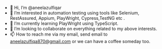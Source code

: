 - 👋 Hi, I’m @aneelazulfiqar
- 👀 I’m interested in automation testing using tools like Selenium, RestAssured, Appium, PlayWright, Cypress,TestNG etc .
- 🌱 I’m currently learning PlayWright using TypeScript.
- 💞️ I’m looking to collaborate on everything related to my above interests.
- 📫 How to reach me via my email, send email to aneelazulfiqa870@gmail.com or we can have a coffee someday too.

<!---
aneelazulfiqar/aneelazulfiqar is a ✨ special ✨ repository because its `README.md` (this file) appears on your GitHub profile.
You can click the Preview link to take a look at your changes.
--->
